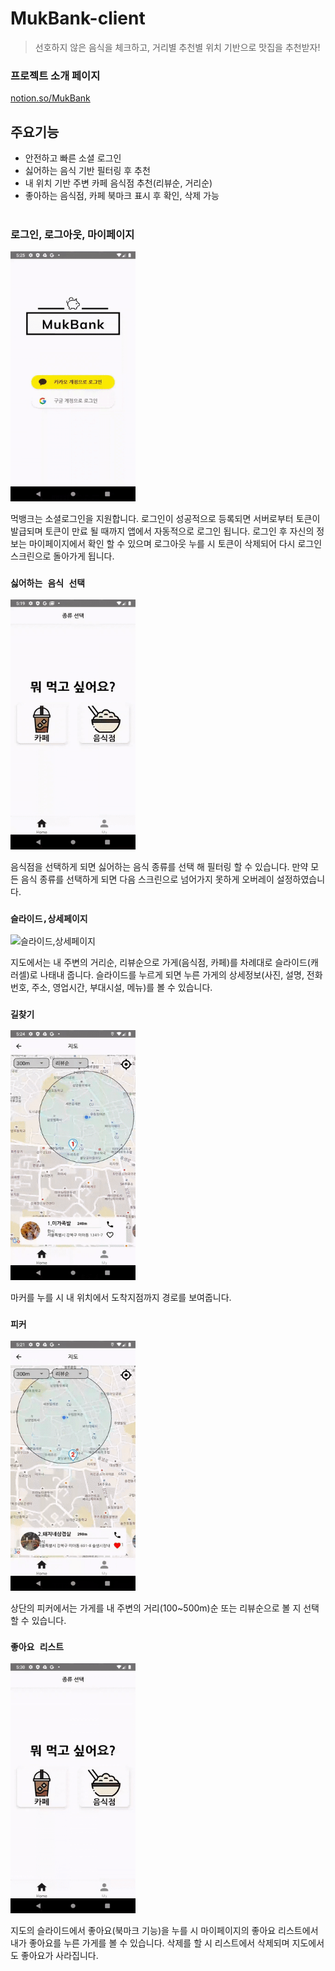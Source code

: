 # MukBank-client

> 선호하지 않은 음식을 체크하고, 거리별 추천별 위치 기반으로 맛집을 추천받자!

### 프로젝트 소개 페이지

[notion.so/MukBank](https://www.notion.so/3-ToNaEat-MukBank-a87f0fa125d14655b4040433da09da56)

## 주요기능

- 안전하고 빠른 소셜 로그인
- 싫어하는 음식 기반 필터링 후 추천
- 내 위치 기반 주변 카페 음식점 추천(리뷰순, 거리순)
- 좋아하는 음식점, 카페 북마크 표시 후 확인, 삭제 가능
  <br/><br/>

### 로그인, 로그아웃, 마이페이지

<img src='readmeImage/LoginNLoginout.gif' width='200' height='400' alt='로그인, 로그아웃, 마이페이지' />

먹뱅크는 소셜로그인을 지원합니다. 로그인이 성공적으로 등록되면 서버로부터 토큰이 발급되며 토큰이 만료 될 때까지 앱에서 자동적으로 로그인 됩니다. 로그인 후 자신의 정보는 마이페이지에서 확인 할 수 있으며 로그아웃 누를 시 토큰이 삭제되어 다시 로그인 스크린으로 돌아가게 됩니다.

### `싫어하는 음식 선택`

<img src='readmeImage/select.gif' width="200" height="400" alt='싫어하는 음식 선택' />

음식점을 선택하게 되면 싫어하는 음식 종류를 선택 해 필터링 할 수 있습니다. 만약 모든 음식 종류를 선택하게 되면 다음 스크린으로 넘어가지 못하게 오버레이 설정하였습니다.

### `슬라이드,상세페이지`

<img src='readmeImage/carouselNLikeNDetail.gif' width="200" height="400" alt='슬라이드,상세페이지'/>

지도에서는 내 주변의 거리순, 리뷰순으로 가게(음식점, 카페)를 차례대로 슬라이드(캐러셀)로 나태내 줍니다. 슬라이드를 누르게 되면 누른 가게의 상세정보(사진, 설명, 전화번호, 주소, 영업시간, 부대시설, 메뉴)를 볼 수 있습니다.

### `길찾기`

<img src='readmeImage/direction.gif' width="200" height="400" alt='길찾기'/>

마커를 누를 시 내 위치에서 도착지점까지 경로를 보여줍니다.

### `피커`

<img src='readmeImage/Picker.gif' width="200" height="400" alt ='피커' />

상단의 피커에서는 가게를 내 주변의 거리(100~500m)순 또는 리뷰순으로 볼 지 선택 할 수 있습니다.

### `좋아요 리스트`

<img src='readmeImage/LikeList.gif' width="200" height="400" alt = '좋아요 리스트'/>

지도의 슬라이드에서 좋아요(북마크 기능)을 누를 시 마이페이지의 좋아요 리스트에서 내가 좋아요를 누른 가게를 볼 수 있습니다. 삭제를 할 시 리스트에서 삭제되며 지도에서도 좋아요가 사라집니다.
